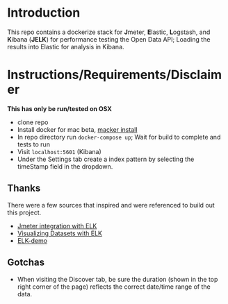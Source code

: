 # Introduction 
This repo contains a dockerize stack for **J**meter, **E**lastic, **L**ogstash, and **K**ibana (**JELK**) for performance testing the Open Data API; Loading the results into Elastic for analysis in Kibana.


# Instructions/Requirements/Disclaimer
**This has only be run/tested on OSX**
- clone repo
- Install docker for mac beta, [macker install](https://docs.docker.com/docker-for-mac/)
- In repo directory run `docker-compose up`;  Wait for build to complete and tests to run
- Visit `localhost:5601` (Kibana)
- Under the Settings tab create a index pattern by selecting the timeStamp field in the dropdown.

## Thanks
There were a few sources that inspired and were referenced to build out this project.
- [Jmeter integration with ELK](http://ecmarchitect.com/archives/2014/09/09/3932) 
- [Visualizing Datasets with ELK](http://blog.webkid.io/visualize-datasets-with-elk/)
- [ELK-demo](https://github.com/joppa27/ELK-demo)

## Gotchas
 - When visiting the Discover tab, be sure the duration (shown in the top right corner of the page) reflects the correct date/time range of the data.

